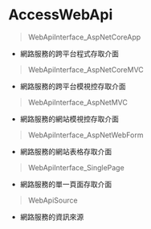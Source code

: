 # AccessWebApi

> WebApiInterface_AspNetCoreApp
* 網路服務的跨平台程式存取介面

> WebApiInterface_AspNetCoreMVC
* 網路服務的跨平台模視控存取介面

> WebApiInterface_AspNetMVC
* 網路服務的網站模視控存取介面

> WebApiInterface_AspNetWebForm
* 網路服務的網站表格存取介面

> WebApiInterface_SinglePage
* 網路服務的單一頁面存取介面

> WebApiSource
* 網路服務的資訊來源